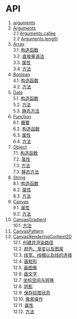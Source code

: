 # API

1. [arguments](./arguments.md#arguments)    
2. [Arguments](./arguments.md#arguments-1)    
 2.1 [Arguments.callee](./arguments.md#argumentscallee)    
 2.2 [Arguments.length](./arguments.md#argumentslength)    
3. [Array](./Array.md#array)    
 3.1. [构造函数](./Array.md#构造函数)    
 3.2. [直接量语法](./Array.md#直接量语法)    
 3.3. [属性](./Array.md#属性)    
 3.4. [方法](./Array.md#方法)    
4. [Boolean](./Boolean.md#boolean)    
 4.1. [构造函数](./Boolean.md#构造函数)    
 4.2. [方法](./Boolean.md#方法)    
5. [Date](./Date.md#date)    
 5.1. [构造函数](./Date.md#构造函数)    
 5.2. [方法](./Date.md#方法)    
 5.3. [静态方法](./Date.md#静态方法)    
6. [Function](./Function.md#function)    
 6.1. [概要](./Function.md#概要)    
 6.2. [构造函数](./Function.md#构造函数)    
 6.3. [属性](./Function.md#属性)    
 6.4. [方法](./Function.md#方法)    
7. [Object](./Object.md#object)    
 7.1. [构造函数](./Object.md#构造函数)    
 7.2. [属性](./Object.md#属性)    
 7.3. [方法](./Object.md#方法)    
 7.3. [静态方法](./Object.md#静态方法)    
8. [String](./String.md#string)    
 8.1. [构造函数](./String.md#构造函数)    
 8.2. [属性](./String.md#属性)    
 8.3. [方法](./String.md#方法)    
9. [Canvas](./Canvas.md#canvas)    
 9.1. [属性](./Canvas.md#canvas的属性)    
 9.2. [方法](./Canvas.md#canvas的方法)    
10. [CanvasGradient](./Canvas.md#canvasgradient)    
 10.1. [方法](./Canvas.md#canvasgradient的方法)    
11. [CanvasPattern](./Canvas.md#canvaspattern)    
12. [CanvasRenderingContext2D](./Canvas.md#canvasrenderingcontext2d)    
 12.1. [创建并渲染路径](./Canvas.md#创建并渲染路径)    
 12.2. [颜色、渐变以及图案](./Canvas.md#颜色渐变以及图案)    
 12.3. [线宽、线帽以及线的连接](./Canvas.md#线宽线帽以及线的连接)    
 12.4. [画矩形](./Canvas.md#画矩形)    
 12.5. [画图像](./Canvas.md#画图像)    
 12.6. [画文字](./Canvas.md#画文字)    
 12.7. [坐标空间与转换](./Canvas.md#坐标空间与转换)    
 12.8. [阴影](./Canvas.md#阴影)    
 12.9. [保存绘图状态](./Canvas.md#保存绘图状态)    
 12.10. [像素操作](./Canvas.md#像素操作)    
 12.11. [属性](./Canvas.md#canvasrenderingcontext2d-属性)    
 12.12. [方法](./Canvas.md#canvasrenderingcontext2d-方法)    
